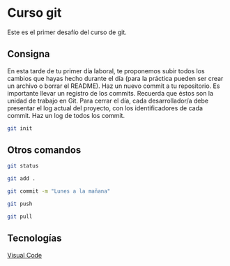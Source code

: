 # Curso git

Este es el primer desafío del curso de git.

## Consigna

En esta tarde de tu primer día laboral, te proponemos subir todos los cambios que
hayas hecho durante el día (para la práctica pueden ser crear un archivo o borrar el
README).
Haz un nuevo commit a tu repositorio. Es importante llevar un registro de los
commits. Recuerda que éstos son la unidad de trabajo en Git.
Para cerrar el día, cada desarrollador/a debe presentar el log actual del proyecto, con los
identificadores de cada commit. Haz un log de todos los commit.

```bash
git init
```

## Otros comandos

```bash
git status

git add .

git commit -m "Lunes a la mañana"

git push

git pull
```

## Tecnologías

[Visual Code](https://code.visualstudio.com/)